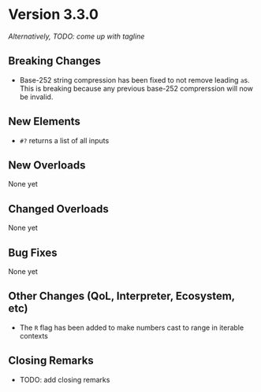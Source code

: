 # Version 3.3.0

_Alternatively, TODO: come up with tagline_

## Breaking Changes

* Base-252 string compression has been fixed to not remove leading `a`s. This is breaking because
any previous base-252 comprerssion will now be invalid.

## New Elements

* `#?` returns a list of all inputs

## New Overloads

None yet

## Changed Overloads

None yet

## Bug Fixes

None yet

## Other Changes (QoL, Interpreter, Ecosystem, etc)

* The `R` flag has been added to make numbers cast to range in iterable
contexts

## Closing Remarks

* TODO: add closing remarks